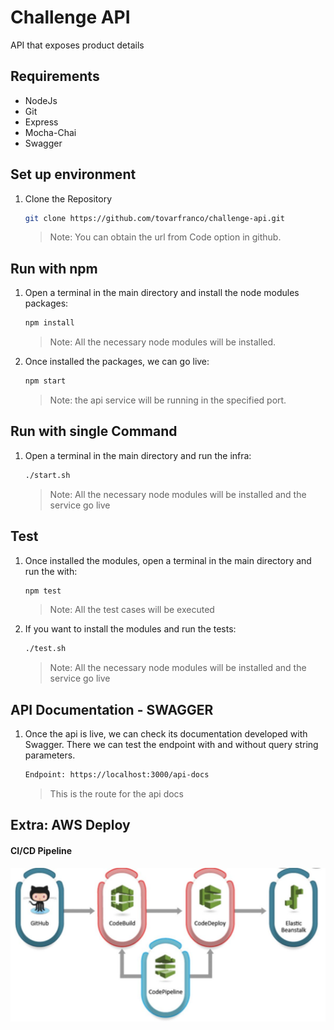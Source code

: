 # Challenge API
API that exposes product details

## Requirements

<div>
    <ul>
        <li> NodeJs
        <li> Git
        <li> Express
        <li> Mocha-Chai
        <li> Swagger
    <ul>
</div>

## Set up environment

1. Clone the Repository
   ```bash
   git clone https://github.com/tovarfranco/challenge-api.git
   ```
   > Note: You can obtain the url from Code option in github.


## Run with npm

1. Open a terminal in the main directory and install the node modules packages:
   ```bash
   npm install
   ```
   > Note: All the necessary node modules will be installed.
2. Once installed the packages, we can go live:
   ```bash
   npm start
   ```
   > Note: the api service will be running in the specified port.

## Run with single Command

1. Open a terminal in the main directory and run the infra:
   ```bash
   ./start.sh
   ```
   > Note: All the necessary node modules will be installed and the service go live

## Test

1. Once installed the modules, open a terminal in the main directory and run the with:
   ```bash
   npm test
   ```
   > Note: All the test cases will be executed
2. If you want to install the modules and run the tests:
   ```bash
   ./test.sh
   ```
   > Note: All the necessary node modules will be installed and the service go live


## API Documentation - SWAGGER

1. Once the api is live, we can check its documentation developed with Swagger. 
   There we can test the endpoint with and without query string parameters.
   ```bash
   Endpoint: https://localhost:3000/api-docs
   ```
   > This is the route for the api docs

## Extra: AWS Deploy

#### CI/CD Pipeline

<p> <img src="images/aws.jpeg" width="1000" align = "left"> </p>
